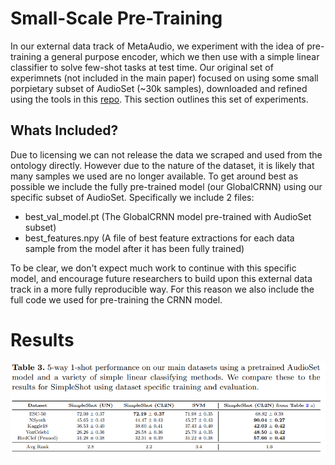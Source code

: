 # Small-Scale Pre-Training
In our external data track of MetaAudio, we experiment with the idea of pre-training a general purpose encoder, which we then use with a simple linear classifier to solve few-shot tasks at test time. Our original set of experimnets (not included in the main paper) focused on using some small porpietary subset of AudioSet (~30k samples), downloaded and refined using the tools in this [repo](https://github.com/CHeggan/AudioSet-For-Meta-Learning). This section outlines this set of experiments. 

## Whats Included?
Due to licensing we can not release the data we scraped and used from the ontology directly. However due to the nature of the dataset, it is likely that many samples we used are no longer available. To get around best as possible we include the fully pre-trained model (our GlobalCRNN) using our specific subset of AudioSet. Specifically we include 2 files:
 - best_val_model.pt (The GlobalCRNN model pre-trained with AudioSet subset)
 - best_features.npy (A file of best feature extractions for each data sample from the model after it has been fully trained)

To be clear, we don't expect much work to continue with this specific model, and encourage future researchers to build upon this external data track in a more fully reproducible way.  For this reason we also include the full code we used for pre-training the CRNN model. 

# Results
![alt text](small_scale_old_external.png)
